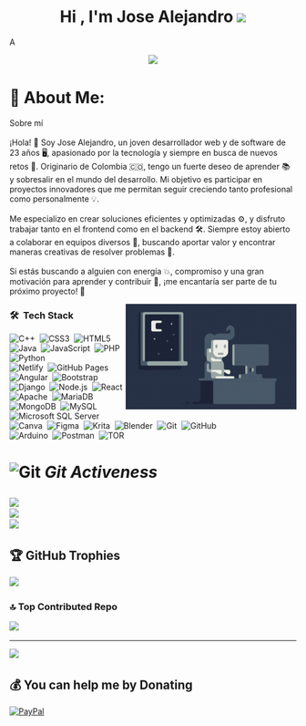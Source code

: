 <h1 align="center"><b>Hi , I'm Jose Alejandro </b><img src="https://media.giphy.com/media/hvRJCLFzcasrR4ia7z/giphy.gif" width="35"></h1>
<!--  -->A
<p align="center">
  <a href="https://github.com/DenverCoder1/readme-typing-svg">
    <img src="https://readme-typing-svg.herokuapp.com?font=Time+New+Roman&color=cyan&size=25&center=true&vCenter=true&width=600&height=100&lines=¡Hola!+Soy+Jose+Alejandro+Velez+Sanabria;Desarrollador+Web+y+Software;Técnico+y+Futuro+Ingeniero+de+Sistemas;Apasionado+por+el+aprendizaje+continuo;Empático+y+Líder+en+equipo;Siempre+en+busca+de+soluciones+creativas;Entusiasta+del+Cloud+Gaming+y+la+Ciberseguridad;">
  </a>
</p>

# 💫 About Me:
Sobre mí<br><br>¡Hola! 👋 Soy Jose Alejandro, un joven desarrollador web y de software de 23 años 🖥️, apasionado por la tecnología y siempre en busca de nuevos retos 🚀. Originario de Colombia 🇨🇴, tengo un fuerte deseo de aprender 📚 y sobresalir en el mundo del desarrollo. Mi objetivo es participar en proyectos innovadores que me permitan seguir creciendo tanto profesional como personalmente 💡.<br><br>Me especializo en crear soluciones eficientes y optimizadas ⚙️, y disfruto trabajar tanto en el frontend como en el backend 🛠️. Siempre estoy abierto a colaborar en equipos diversos 🤝, buscando aportar valor y encontrar maneras creativas de resolver problemas 🎯.<br><br>Si estás buscando a alguien con energía 💥, compromiso y una gran motivación para aprender y contribuir 💪, ¡me encantaría ser parte de tu próximo proyecto! 🌟

<img alt="Night Coding" src="https://raw.githubusercontent.com/AVS1508/AVS1508/master/assets/Night-Coding.gif" align="right"/>

### 🛠 &nbsp;Tech Stack

![C++](https://img.shields.io/badge/-C++-05122A?style=flat&logo=C%2B%2B&logoColor=00599C)&nbsp;
![CSS3](https://img.shields.io/badge/-CSS3-05122A?style=flat&logo=css3&logoColor=1572B6)&nbsp;
![HTML5](https://img.shields.io/badge/-HTML5-05122A?style=flat&logo=html5&logoColor=E34F26)&nbsp;
![Java](https://img.shields.io/badge/-Java-05122A?style=flat&logo=openjdk&logoColor=ED8B00)&nbsp;
![JavaScript](https://img.shields.io/badge/-JavaScript-05122A?style=flat&logo=javascript&logoColor=F7DF1E)&nbsp;
![PHP](https://img.shields.io/badge/-PHP-05122A?style=flat&logo=php&logoColor=777BB4)&nbsp;
![Python](https://img.shields.io/badge/-Python-05122A?style=flat&logo=python&logoColor=3670A0)&nbsp;\
![Netlify](https://img.shields.io/badge/-Netlify-05122A?style=flat&logo=netlify&logoColor=00C7B7)&nbsp;
![GitHub Pages](https://img.shields.io/badge/-GitHub%20Pages-05122A?style=flat&logo=github&logoColor=white)&nbsp;
![Angular](https://img.shields.io/badge/-Angular-05122A?style=flat&logo=angular&logoColor=DD0031)&nbsp;
![Bootstrap](https://img.shields.io/badge/-Bootstrap-05122A?style=flat&logo=bootstrap&logoColor=563D7C)&nbsp;
![Django](https://img.shields.io/badge/-Django-05122A?style=flat&logo=django&logoColor=092E20)&nbsp;
![Node.js](https://img.shields.io/badge/-Node.js-05122A?style=flat&logo=node.js&logoColor=6DA55F)&nbsp;
![React](https://img.shields.io/badge/-React-05122A?style=flat&logo=react&logoColor=61DAFB)&nbsp;\
![Apache](https://img.shields.io/badge/-Apache-05122A?style=flat&logo=apache&logoColor=D42029)&nbsp;
![MariaDB](https://img.shields.io/badge/-MariaDB-05122A?style=flat&logo=mariadb&logoColor=003545)&nbsp;
![MongoDB](https://img.shields.io/badge/-MongoDB-05122A?style=flat&logo=mongodb&logoColor=4EA94B)&nbsp;
![MySQL](https://img.shields.io/badge/-MySQL-05122A?style=flat&logo=mysql&logoColor=4479A1)&nbsp;
![Microsoft SQL Server](https://img.shields.io/badge/-Microsoft%20SQL%20Server-05122A?style=flat&logo=microsoft%20sql%20server&logoColor=CC2927)&nbsp;\
![Canva](https://img.shields.io/badge/-Canva-05122A?style=flat&logo=canva&logoColor=00C4CC)&nbsp;
![Figma](https://img.shields.io/badge/-Figma-05122A?style=flat&logo=figma&logoColor=F24E1E)&nbsp;
![Krita](https://img.shields.io/badge/-Krita-05122A?style=flat&logo=krita&logoColor=EEF37B)&nbsp;
![Blender](https://img.shields.io/badge/-Blender-05122A?style=flat&logo=blender&logoColor=F5792A)&nbsp;
![Git](https://img.shields.io/badge/-Git-05122A?style=flat&logo=git&logoColor=F05033)&nbsp;
![GitHub](https://img.shields.io/badge/-GitHub-05122A?style=flat&logo=github&logoColor=white)&nbsp;\
![Arduino](https://img.shields.io/badge/-Arduino-05122A?style=flat&logo=arduino&logoColor=00979D)&nbsp;
![Postman](https://img.shields.io/badge/-Postman-05122A?style=flat&logo=postman&logoColor=FF6C37)&nbsp;
![TOR](https://img.shields.io/badge/-TOR-05122A?style=flat&logo=tor-project&logoColor=7E4798)

# <img src="https://media.giphy.com/media/W5eoZHPpUx9sapR0eu/giphy.gif" width="30px" alt="Git"/>&nbsp;<i><b>Git Activeness</b></i></p>
![](https://github-readme-stats.vercel.app/api?username=ch3p3l1t0&theme=holi&hide_border=false&include_all_commits=false&count_private=false)<br/>
![](https://github-readme-streak-stats.herokuapp.com/?user=ch3p3l1t0&theme=holi&hide_border=false)<br/>
![](https://github-readme-stats.vercel.app/api/top-langs/?username=ch3p3l1t0&theme=holi&hide_border=false&include_all_commits=false&count_private=false&layout=compact)

## 🏆 GitHub Trophies
![](https://github-profile-trophy.vercel.app/?username=ch3p3l1t0&theme=radical&no-frame=false&no-bg=false&margin-w=4)

### 🔝 Top Contributed Repo
![](https://github-contributor-stats.vercel.app/api?username=ch3p3l1t0&limit=5&theme=transparent&combine_all_yearly_contributions=true)

---
[![](https://visitcount.itsvg.in/api?id=ch3p3l1t0&icon=10&color=1)](https://visitcount.itsvg.in)

  ## 💰 You can help me by Donating
  [![PayPal](https://img.shields.io/badge/PayPal-00457C?style=for-the-badge&logo=paypal&logoColor=white)](https://paypal.me/https://paypal.me/Josevelez839?country.x=CO&locale.x=es_XC) 

  
<!-- Proudly created with GPRM ( https://gprm.itsvg.in ) -->
